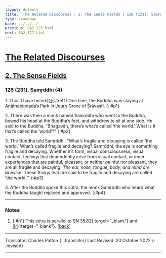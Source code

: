 ```yaml
---
layout: default
title: 'The Related Discourses | 2. The Sense Fields | 126 (231). Samṛddhi (4)'
type: kramdown
base: ../../../
previous: SA2_125.html
next: SA2_127.html
---
```


# [The Related Discourses](../index.html)
## [2. The Sense Fields](index.html)
### 126 (231). Samṛddhi (4)

1\. Thus I have heard:[\[1\]](#n1){:#ref1} One time, the Buddha was staying at Anāthapiṇḍada’s Park in Jeta’s Grove of Śrāvastī.
{: #p1}

2\. There was then a monk named Samṛddhi who went to the Buddha, bowed his head at the Buddha’s feet, and withdrew to sit at one side. He said to the Buddha, “Bhagavān, there’s what’s called ‘the world.’ What is it that’s called the ‘world’?”
{:#p2}

3\. The Buddha told Samṛddhi, “What’s fragile and decaying is called ‘the world.’ What’s called fragile and decaying? Samṛddhi, the eye is something fragile and decaying. Whether it’s form, visual consciousness, visual contact, feelings that dependently arise from visual contact, or inner experiences that are painful, pleasant, or neither painful nor pleasant, they are all fragile and decaying. <em>The ear, nose, tongue, body, and mind are likewise.</em> These things that are said to be fragile and decaying are called ‘the world.’”
{:#p3}

4\. After the Buddha spoke this sūtra, the monk Samṛddhi who heard what the Buddha taught rejoiced and approved.
{:#p4}

---

### Notes

1. {:#n1} This sūtra is parallel to [SN 35.82](https://suttacentral.net/sn35.82){:target="_blank"} and [84](https://suttacentral.net/sn35.84){:target="_blank"}. [\[back\]](#ref1)

---

Translator: Charles Patton
{: .translator}
Last Revised: 20 October 2022
{: .revised}

---